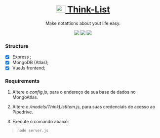 <h1 align="center">
    <a href="/">
        <img src="https://rajeshsetty.com/wp-content/uploads/checklist-by-squeaky482.jpg" alt="Think-List " width="30" height="24">
                   Think-List
    </a>
</h1>
<p align="center"> Make notattions about yout life easy.</p>

<p align="center">
    <img src="https://img.shields.io/static/v1?label=Express&message=4.17&color=7159c1&style=for-the-badge&logo=ghost"/>
    <img src="https://img.shields.io/static/v1?label=MongoDB&message=4.4&color=e63946&style=for-the-badge&logo=ghost"/>
    <img src="https://img.shields.io/static/v1?label=VueJs&message=4.5&color=899D78&style=for-the-badge&logo=ghost"/>
</p>

### Structure

- [x] Express ;
- [x] MongoDB (Atlas);
- [x] VueJs frontend;

### Requirements

1. Altere o *config.js*, para o endereço de sua base de dados no MongoAtlas.

2. Altere o */models/ThinkListItem.js*, para suas credenciais de acesso ao Pipedrive.

3. Execute o comando abaixo:

> `node server.js`

